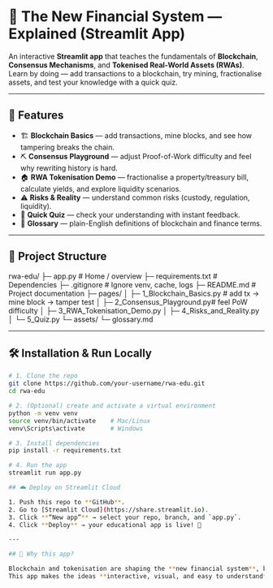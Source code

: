# 🧭 The New Financial System — Explained (Streamlit App)

An interactive **Streamlit app** that teaches the fundamentals of **Blockchain**, **Consensus Mechanisms**, and **Tokenised Real-World Assets (RWAs)**.  
Learn by doing — add transactions to a blockchain, try mining, fractionalise assets, and test your knowledge with a quick quiz.

---

## 🚀 Features
- 🏗️ **Blockchain Basics** — add transactions, mine blocks, and see how tampering breaks the chain.  
- ⛏️ **Consensus Playground** — adjust Proof-of-Work difficulty and feel why rewriting history is hard.  
- 🏠 **RWA Tokenisation Demo** — fractionalise a property/treasury bill, calculate yields, and explore liquidity scenarios.  
- ⚠️ **Risks & Reality** — understand common risks (custody, regulation, liquidity).  
- 🧪 **Quick Quiz** — check your understanding with instant feedback.  
- 📖 **Glossary** — plain-English definitions of blockchain and finance terms.  

---

## 📁 Project Structure
rwa-edu/
├─ app.py # Home / overview
├─ requirements.txt # Dependencies
├─ .gitignore # Ignore venv, cache, logs
├─ README.md # Project documentation
├─ pages/
│ ├─ 1_Blockchain_Basics.py # add tx -> mine block -> tamper test
│ ├─ 2_Consensus_Playground.py# feel PoW difficulty
│ ├─ 3_RWA_Tokenisation_Demo.py
│ ├─ 4_Risks_and_Reality.py
│ └─ 5_Quiz.py
└─ assets/
└─ glossary.md


---

## 🛠️ Installation & Run Locally
```bash
# 1. Clone the repo
git clone https://github.com/your-username/rwa-edu.git
cd rwa-edu

# 2. (Optional) create and activate a virtual environment
python -m venv venv
source venv/bin/activate    # Mac/Linux
venv\Scripts\activate       # Windows

# 3. Install dependencies
pip install -r requirements.txt

# 4. Run the app
streamlit run app.py

## ☁️ Deploy on Streamlit Cloud

1. Push this repo to **GitHub**.  
2. Go to [Streamlit Cloud](https://share.streamlit.io).  
3. Click **“New app”** → select your repo, branch, and `app.py`.  
4. Click **Deploy** → your educational app is live! 🎉  

---

## 🎯 Why this app?

Blockchain and tokenisation are shaping the **new financial system**, but the concepts are often hidden in jargon.  
This app makes the ideas **interactive, visual, and easy to understand** — for students, professionals, and curious investors alike.  
